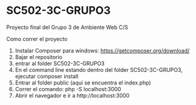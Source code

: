 # SC502-3C-GRUPO3
Proyecto final del Grupo 3 de Ambiente Web C/S

Como correr el proyecto
1. Instalar Composer para windows: https://getcomposer.org/download/ 
2. Bajar el repositorio
3. entrar al folder SC502-3C-GRUPO3
4. En el command line estando dentro del folder SC502-3C-GRUPO3, ejecutar composer install
5. Entrar al folder public (aqui se encuentra el index.php)
6. Correr el comando: php -S localhost:3000
7. Abrir el navegador e ir a http://localhost:3000
